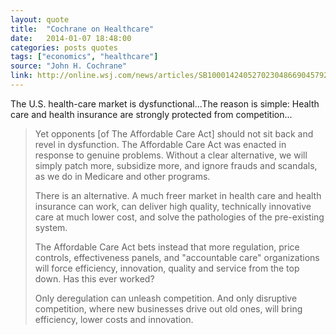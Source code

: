 ```yaml
---
layout: quote
title:  "Cochrane on Healthcare"
date:   2014-01-07 18:48:00
categories: posts quotes
tags: ["economics", "healthcare"]
source: "John H. Cochrane"
link: http://online.wsj.com/news/articles/SB10001424052702304866904579265932490593594
---
```


The U.S. health-care market is dysfunctional...The reason is simple: Health care and health insurance are strongly protected from competition...</blockquote>

<blockquote>Yet opponents [of The Affordable Care Act] should not sit back and revel in dysfunction. The Affordable Care Act was enacted in response to genuine problems. Without a clear alternative, we will simply patch more, subsidize more, and ignore frauds and scandals, as we do in Medicare and other programs.

There is an alternative. A much freer market in health care and health insurance can work, can deliver high quality, technically innovative care at much lower cost, and solve the pathologies of the pre-existing system.

The Affordable Care Act bets instead that more regulation, price controls, effectiveness panels, and "accountable care" organizations will force efficiency, innovation, quality and service from the top down. Has this ever worked?

Only deregulation can unleash competition. And only disruptive competition, where new businesses drive out old ones, will bring efficiency, lower costs and innovation.